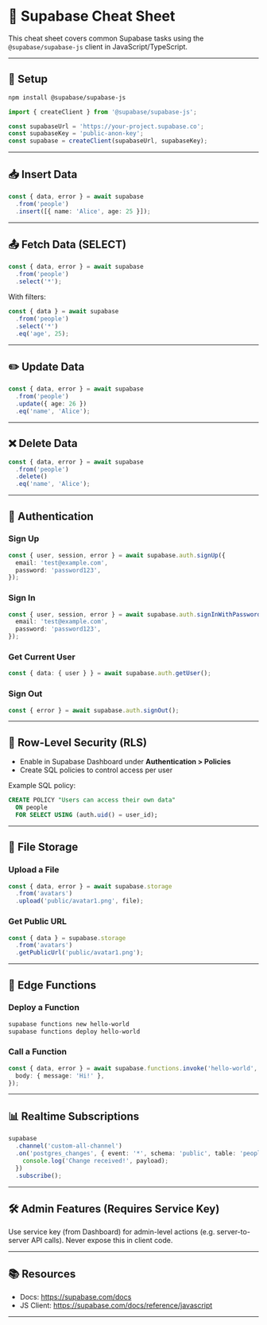 # 🧠 Supabase Cheat Sheet

This cheat sheet covers common Supabase tasks using the `@supabase/supabase-js` client in JavaScript/TypeScript.

---

## 🔧 Setup

```bash
npm install @supabase/supabase-js
```

```ts
import { createClient } from '@supabase/supabase-js';

const supabaseUrl = 'https://your-project.supabase.co';
const supabaseKey = 'public-anon-key';
const supabase = createClient(supabaseUrl, supabaseKey);
```

---

## 📥 Insert Data

```ts
const { data, error } = await supabase
  .from('people')
  .insert([{ name: 'Alice', age: 25 }]);
```

---

## 📤 Fetch Data (SELECT)

```ts
const { data, error } = await supabase
  .from('people')
  .select('*');
```

With filters:

```ts
const { data } = await supabase
  .from('people')
  .select('*')
  .eq('age', 25);
```

---

## ✏️ Update Data

```ts
const { data, error } = await supabase
  .from('people')
  .update({ age: 26 })
  .eq('name', 'Alice');
```

---

## ❌ Delete Data

```ts
const { data, error } = await supabase
  .from('people')
  .delete()
  .eq('name', 'Alice');
```

---

## 🔐 Authentication

### Sign Up

```ts
const { user, session, error } = await supabase.auth.signUp({
  email: 'test@example.com',
  password: 'password123',
});
```

### Sign In

```ts
const { user, session, error } = await supabase.auth.signInWithPassword({
  email: 'test@example.com',
  password: 'password123',
});
```

### Get Current User

```ts
const { data: { user } } = await supabase.auth.getUser();
```

### Sign Out

```ts
const { error } = await supabase.auth.signOut();
```

---

## 🧾 Row-Level Security (RLS)

- Enable in Supabase Dashboard under **Authentication > Policies**
- Create SQL policies to control access per user

Example SQL policy:
```sql
CREATE POLICY "Users can access their own data"
  ON people
  FOR SELECT USING (auth.uid() = user_id);
```

---

## 📁 File Storage

### Upload a File

```ts
const { data, error } = await supabase.storage
  .from('avatars')
  .upload('public/avatar1.png', file);
```

### Get Public URL

```ts
const { data } = supabase.storage
  .from('avatars')
  .getPublicUrl('public/avatar1.png');
```

---

## 🧠 Edge Functions

### Deploy a Function

```bash
supabase functions new hello-world
supabase functions deploy hello-world
```

### Call a Function

```ts
const { data, error } = await supabase.functions.invoke('hello-world', {
  body: { message: 'Hi!' },
});
```

---

## 📊 Realtime Subscriptions

```ts
supabase
  .channel('custom-all-channel')
  .on('postgres_changes', { event: '*', schema: 'public', table: 'people' }, (payload) => {
    console.log('Change received!', payload);
  })
  .subscribe();
```

---

## 🛠️ Admin Features (Requires Service Key)

Use service key (from Dashboard) for admin-level actions (e.g. server-to-server API calls). Never expose this in client code.

---

## 📚 Resources

- Docs: https://supabase.com/docs
- JS Client: https://supabase.com/docs/reference/javascript

---